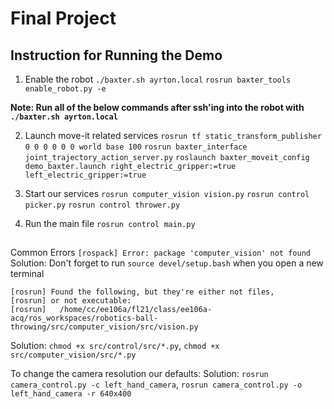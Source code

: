 # Final Project

## Instruction for Running the Demo

1. Enable the robot
`./baxter.sh ayrton.local`
`rosrun baxter_tools enable_robot.py -e`

**Note: Run all of the below commands after ssh'ing into the robot with `./baxter.sh ayrton.local`** 

2. Launch move-it related services
`rosrun tf static_transform_publisher 0 0 0 0 0 0 world base 100`
`rosrun baxter_interface joint_trajectory_action_server.py`
`roslaunch baxter_moveit_config demo_baxter.launch right_electric_gripper:=true left_electric_gripper:=true`

3. Start our services
`rosrun computer_vision vision.py`
`rosrun control picker.py`
`rosrun control thrower.py`

4. Run the main file
`rosrun control main.py`

##
Common Errors
`[rospack] Error: package 'computer_vision' not found`
Solution: Don't forget to run `source devel/setup.bash` when you open a new terminal

```
[rosrun] Found the following, but they're either not files,
[rosrun] or not executable:
[rosrun]   /home/cc/ee106a/fl21/class/ee106a-acq/ros_workspaces/robotics-ball-throwing/src/computer_vision/src/vision.py
```
Solution: `chmod +x src/control/src/*.py`, `chmod +x src/computer_vision/src/*.py`

To change the camera resolution our defaults:
Solution: `rosrun camera_control.py -c left_hand_camera`, `rosrun camera_control.py -o left_hand_camera -r 640x400`
